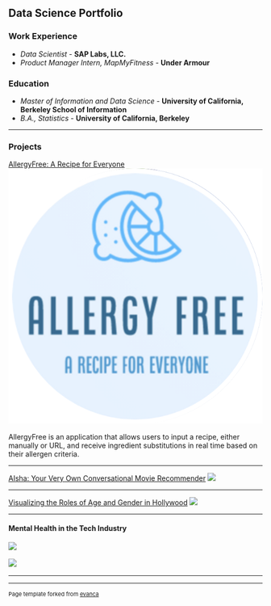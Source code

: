 ## Data Science Portfolio

### Work Experience
- _Data Scientist_ - **SAP Labs, LLC.**
- _Product Manager Intern, MapMyFitness_ - **Under Armour**

### Education
- _Master of Information and Data Science_ -  **University of California, Berkeley School of Information** 							      		        
- _B.A., Statistics_ -  **University of California, Berkeley**

---

### Projects

[AllergyFree: A Recipe for Everyone](https://anushmo.wixsite.com/allergyfree)
<img src="images/Screenshot 2023-06-08 at 10.00.06 PM.png?raw=true"/>

AllergyFree is an application that allows users to input a recipe, either manually or URL, and receive ingredient substitutions in real time based on their allergen criteria. 

---
[AIsha: Your Very Own Conversational Movie Recommender](https://github.com/anj1420/portfolio/blob/main/AIsha_Final_Paper_Mohan_Unnithan.pdf)
<img src="images/dummy_thumbnail.jpg?raw=true"/>

---
[Visualizing the Roles of Age and Gender in Hollywood](https://observablehq.com/@berkeleyvis/film-industry-dashboard-usability-study)
<img src="images/dummy_thumbnail.jpg?raw=true"/>


---
#### Mental Health in the Tech Industry

[![](https://img.shields.io/badge/Github-View%20on%20My%20Github-blueviolet?logo=Github)](https://github.com/anj1420/portfolio/tree/main/Mental%20Health%20in%20Tech)

<img src="images/dummy_thumbnail.jpg?raw=true"/>




---




---
<p style="font-size:11px">Page template forked from <a href="https://github.com/evanca/quick-portfolio">evanca</a></p>
<!-- Remove above link if you don't want to attibute -->
